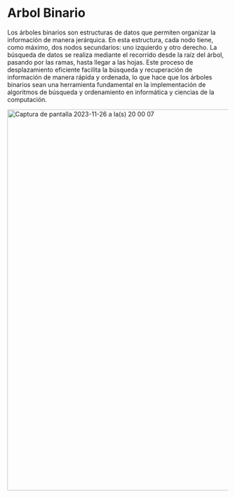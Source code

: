 # Arbol Binario

Los árboles binarios son estructuras de datos que permiten organizar la información de manera
jerárquica. En esta estructura, cada nodo tiene, como máximo, dos nodos secundarios: uno izquierdo
y otro derecho. La búsqueda de datos se realiza mediante el recorrido desde la raíz del árbol, 
pasando por las ramas, hasta llegar a las hojas. Este proceso de desplazamiento eficiente facilita 
la búsqueda y recuperación de información de manera rápida y ordenada, lo que hace que los árboles binarios 
sean una herramienta fundamental en la implementación de algoritmos de búsqueda y ordenamiento en informática 
y ciencias de la computación.

<img width="868" alt="Captura de pantalla 2023-11-26 a la(s) 20 00 07" src="https://github.com/Goraz23/arbolBinario/assets/132911113/913752c2-311a-4bd5-a26a-072ce7c28432">
